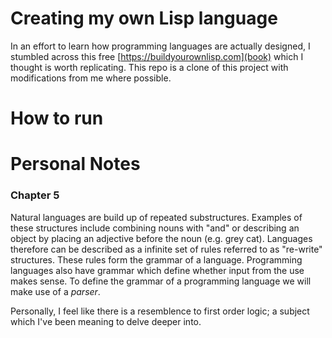# Creating my own Lisp language

In an effort to learn how programming languages are actually designed, I stumbled across this free [https://buildyourownlisp.com](book) which I thought is worth replicating. This repo is a clone of this project with modifications from me where possible. 

# How to run



# Personal Notes

### Chapter 5

Natural languages are build up of repeated substructures. Examples of these structures include combining nouns with "and" or describing an object by placing an adjective before the noun (e.g. grey cat). Languages therefore can be described as a infinite set of rules referred to as "re-write" structures. These rules form the grammar of a language. Programming languages also have grammar which define whether input from the use makes sense. To define the grammar of a programming language we will make use of a <em>parser</em>. 

Personally, I feel like there is a resemblence to first order logic; a subject which I've been meaning to delve deeper into. 



